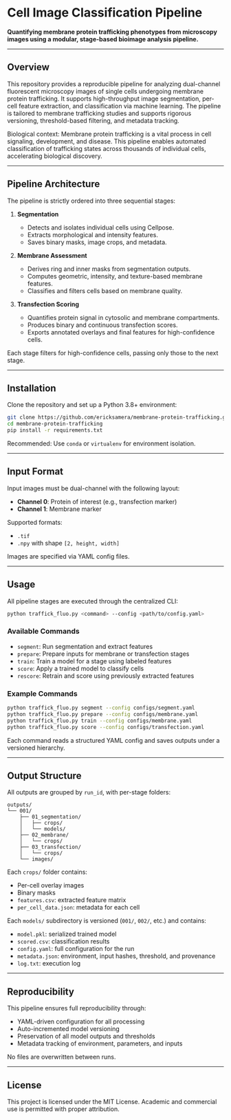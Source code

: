 # Cell Image Classification Pipeline

**Quantifying membrane protein trafficking phenotypes from microscopy images using a modular, stage-based bioimage analysis pipeline.**

---

## Overview

This repository provides a reproducible pipeline for analyzing dual-channel fluorescent microscopy images of single cells undergoing membrane protein trafficking. It supports high-throughput image segmentation, per-cell feature extraction, and classification via machine learning. The pipeline is tailored to membrane trafficking studies and supports rigorous versioning, threshold-based filtering, and metadata tracking.

Biological context:
Membrane protein trafficking is a vital process in cell signaling, development, and disease. This pipeline enables automated classification of trafficking states across thousands of individual cells, accelerating biological discovery.

---

## Pipeline Architecture

The pipeline is strictly ordered into three sequential stages:

1. **Segmentation**
   - Detects and isolates individual cells using Cellpose.
   - Extracts morphological and intensity features.
   - Saves binary masks, image crops, and metadata.

2. **Membrane Assessment**
   - Derives ring and inner masks from segmentation outputs.
   - Computes geometric, intensity, and texture-based membrane features.
   - Classifies and filters cells based on membrane quality.

3. **Transfection Scoring**
   - Quantifies protein signal in cytosolic and membrane compartments.
   - Produces binary and continuous transfection scores.
   - Exports annotated overlays and final features for high-confidence cells.

Each stage filters for high-confidence cells, passing only those to the next stage.

---

## Installation

Clone the repository and set up a Python 3.8+ environment:

```bash
git clone https://github.com/ericksamera/membrane-protein-trafficking.git
cd membrane-protein-trafficking
pip install -r requirements.txt
```

Recommended: Use `conda` or `virtualenv` for environment isolation.

---

## Input Format

Input images must be dual-channel with the following layout:

- **Channel 0**: Protein of interest (e.g., transfection marker)
- **Channel 1**: Membrane marker

Supported formats:
- `.tif`
- `.npy` with shape `[2, height, width]`

Images are specified via YAML config files.

---

## Usage

All pipeline stages are executed through the centralized CLI:

```bash
python traffick_fluo.py <command> --config <path/to/config.yaml>
```

### Available Commands

- `segment`: Run segmentation and extract features
- `prepare`: Prepare inputs for membrane or transfection stages
- `train`: Train a model for a stage using labeled features
- `score`: Apply a trained model to classify cells
- `rescore`: Retrain and score using previously extracted features

### Example Commands

```bash
python traffick_fluo.py segment --config configs/segment.yaml
python traffick_fluo.py prepare --config configs/membrane.yaml
python traffick_fluo.py train --config configs/membrane.yaml
python traffick_fluo.py score --config configs/transfection.yaml
```

Each command reads a structured YAML config and saves outputs under a versioned hierarchy.

---

## Output Structure

All outputs are grouped by `run_id`, with per-stage folders:

```
outputs/
└── 001/
    ├── 01_segmentation/
    │   ├── crops/
    │   └── models/
    ├── 02_membrane/
    │   └── crops/
    ├── 03_transfection/
    │   └── crops/
    └── images/
```

Each `crops/` folder contains:
- Per-cell overlay images
- Binary masks
- `features.csv`: extracted feature matrix
- `per_cell_data.json`: metadata for each cell

Each `models/` subdirectory is versioned (`001/`, `002/`, etc.) and contains:
- `model.pkl`: serialized trained model
- `scored.csv`: classification results
- `config.yaml`: full configuration for the run
- `metadata.json`: environment, input hashes, threshold, and provenance
- `log.txt`: execution log

---

## Reproducibility

This pipeline ensures full reproducibility through:
- YAML-driven configuration for all processing
- Auto-incremented model versioning
- Preservation of all model outputs and thresholds
- Metadata tracking of environment, parameters, and inputs

No files are overwritten between runs.

---

## License

This project is licensed under the MIT License. Academic and commercial use is permitted with proper attribution.
